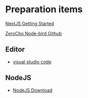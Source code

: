 # Preparation items

[NextJS Getting Started](https://nextjs.org/docs/getting-started)

[ZeroCho Node-bird Github](https://github.dev/ZeroCho/react-nodebird/tree/revised)

## Editor
- [visual studio code](https://code.visualstudio.com/download)
  
## NodeJS
- [NodeJS Download](https://nodejs.org/ko/download/)
  
